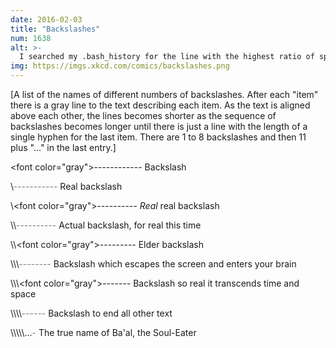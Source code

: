 ```yaml
---
date: 2016-02-03
title: "Backslashes"
num: 1638
alt: >-
  I searched my .bash_history for the line with the highest ratio of special characters to regular alphanumeric characters, and the winner was: cat out.txt | grep -o "[[(].*[])][^)]]*$" ... I have no memory of this and no idea what I was trying to do, but I sure hope it worked.
img: https://imgs.xkcd.com/comics/backslashes.png
---
```

[A list of the names of different numbers of backslashes. After each "item" there is a gray line to the text describing each item. As the text is aligned above each other, the lines becomes shorter as the sequence of backslashes becomes longer until there is just a line with the length of a single hyphen for the last item. There are 1 to 8 backslashes and then 11 plus "..." in the last entry.]

\<font color="gray">------------</font> Backslash

\\<font color="gray">-----------</font> Real backslash

\\\<font color="gray">----------</font> *Real* real backslash

\\\\<font color="gray">----------</font> Actual backslash, for real this time

\\\\\<font color="gray">---------</font> Elder backslash

\\\\\\<font color="gray">--------</font> Backslash which escapes the screen and enters your brain

\\\\\\\<font color="gray">-------</font> Backslash so real it transcends time and space

\\\\\\\\<font color="gray">------</font> Backslash to end all other text

\\\\\\\\\\\...<font color="gray">-</font> The true name of Ba'al, the Soul-Eater